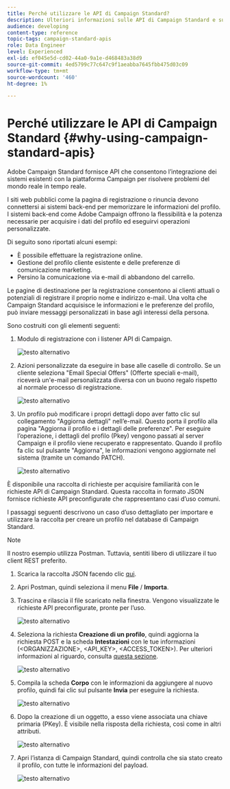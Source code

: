 ```yaml
---
title: Perché utilizzare le API di Campaign Standard?
description: Ulteriori informazioni sulle API di Campaign Standard e sui motivi del loro utilizzo.
audience: developing
content-type: reference
topic-tags: campaign-standard-apis
role: Data Engineer
level: Experienced
exl-id: ef045e5d-cd02-44a0-9a1e-d468483a38d9
source-git-commit: 4ed5799c77c647c9f1aeabba7645fbb475d03c09
workflow-type: tm+mt
source-wordcount: '460'
ht-degree: 1%

---
```


# Perché utilizzare le API di Campaign Standard {#why-using-campaign-standard-apis}

Adobe Campaign Standard fornisce API che consentono l’integrazione dei sistemi esistenti con la piattaforma Campaign per risolvere problemi del mondo reale in tempo reale.

I siti web pubblici come la pagina di registrazione o rinuncia devono connettersi ai sistemi back-end per memorizzare le informazioni del profilo. I sistemi back-end come Adobe Campaign offrono la flessibilità e la potenza necessarie per acquisire i dati del profilo ed eseguirvi operazioni personalizzate.

Di seguito sono riportati alcuni esempi:

* È possibile effettuare la registrazione online.
* Gestione del profilo cliente esistente e delle preferenze di comunicazione marketing.
  <!--* Event based transactional communication triggering – order confirmation, booking Itinerary, password reset, etc.-->
* Persino la comunicazione via e-mail di abbandono del carrello.

Le pagine di destinazione per la registrazione consentono ai clienti attuali o potenziali di registrare il proprio nome e indirizzo e-mail. Una volta che Campaign Standard acquisisce le informazioni e le preferenze del profilo, può inviare messaggi personalizzati in base agli interessi della persona.

Sono costruiti con gli elementi seguenti:

1. Modulo di registrazione con i listener API di Campaign.

   ![testo alternativo](assets/apis_uc1.png)

1. Azioni personalizzate da eseguire in base alle caselle di controllo. Se un cliente seleziona &quot;Email Special Offers&quot; (Offerte speciali e-mail), riceverà un&#39;e-mail personalizzata diversa con un buono regalo rispetto al normale processo di registrazione.

   ![testo alternativo](assets/apis_uc2.png)

1. Un profilo può modificare i propri dettagli dopo aver fatto clic sul collegamento &quot;Aggiorna dettagli&quot; nell’e-mail. Questo porta il profilo alla pagina &quot;Aggiorna il profilo e i dettagli delle preferenze&quot;. Per eseguire l’operazione, i dettagli del profilo (Pkey) vengono passati al server Campaign e il profilo viene recuperato e rappresentato. Quando il profilo fa clic sul pulsante &quot;Aggiorna&quot;, le informazioni vengono aggiornate nel sistema (tramite un comando PATCH).

   ![testo alternativo](assets/apis_uc3.png)

È disponibile una raccolta di richieste per acquisire familiarità con le richieste API di Campaign Standard. Questa raccolta in formato JSON fornisce richieste API preconfigurate che rappresentano casi d’uso comuni.

I passaggi seguenti descrivono un caso d’uso dettagliato per importare e utilizzare la raccolta per creare un profilo nel database di Campaign Standard.

>[!NOTE]
>
>Il nostro esempio utilizza Postman. Tuttavia, sentiti libero di utilizzare il tuo client REST preferito.

1. Scarica la raccolta JSON facendo clic [qui](https://helpx.adobe.com/content/dam/help/en/campaign/kb/working-with-acs-api/_jcr_content/main-pars/download_section/download-1/KB_postman_collection.json.zip).

1. Apri Postman, quindi seleziona il menu **File** / **Importa**.

1. Trascina e rilascia il file scaricato nella finestra. Vengono visualizzate le richieste API preconfigurate, pronte per l’uso.

   ![testo alternativo](assets/postman_collection.png)

1. Seleziona la richiesta **Creazione di un profilo**, quindi aggiorna la richiesta POST e la scheda **Intestazioni** con le tue informazioni (&lt;ORGANIZZAZIONE>, &lt;API_KEY>, &lt;ACCESS_TOKEN>). Per ulteriori informazioni al riguardo, consulta [questa sezione](setting-up-api-access.md).

   ![testo alternativo](assets/postman_uc1.png)

1. Compila la scheda **Corpo** con le informazioni da aggiungere al nuovo profilo, quindi fai clic sul pulsante **Invia** per eseguire la richiesta.

   ![testo alternativo](assets/postman_uc2.png)

1. Dopo la creazione di un oggetto, a esso viene associata una chiave primaria (PKey). È visibile nella risposta della richiesta, così come in altri attributi.

   ![testo alternativo](assets/postman_uc3.png)

1. Apri l’istanza di Campaign Standard, quindi controlla che sia stato creato il profilo, con tutte le informazioni del payload.

   ![testo alternativo](assets/postman_uc4.png)
